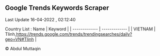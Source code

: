 

## Google Trends Keywords Scraper 
 
Last Update 16-04-2022 , 02:12:40

Country List :
 Name  | Keyword |
| ------------- | ------------- |
| VIETNAM | Tlinh,https://trends.google.com/trends/trendingsearches/daily?geo=VN#Tlinh |



© Abdul Muttaqin 

